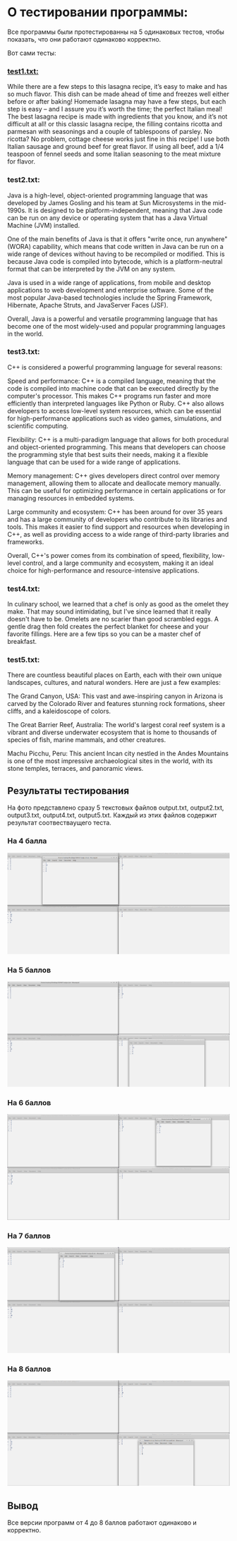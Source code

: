 # О тестировании программы:
Все программы были протестированны на 5 одинаковых тестов, чтобы показать, что они работают одинаково корректно.

Вот сами тесты:

### [test1.txt:](https://github.com/mperestoronin/OS_HW1/blob/main/tests/test1.txt)
While there are a few steps to this lasagna recipe, it’s easy to make and has so much flavor. This dish can be made ahead of time and freezes well either before or after baking! Homemade lasagna may have a few steps, but each step is easy – and I assure you it’s worth the time; the perfect Italian meal! The best lasagna recipe is made with ingredients that you know, and it’s not difficult at all! or this classic lasagna recipe, the filling contains ricotta and parmesan with seasonings and a couple of tablespoons of parsley. No ricotta? No problem, cottage cheese works just fine in this recipe! I use both Italian sausage and ground beef for great flavor. If using all beef, add a 1/4 teaspoon of fennel seeds and some Italian seasoning to the meat mixture for flavor.

### test2.txt:
Java is a high-level, object-oriented programming language that was developed by James Gosling and his team at Sun Microsystems in the mid-1990s. It is designed to be platform-independent, meaning that Java code can be run on any device or operating system that has a Java Virtual Machine (JVM) installed.

One of the main benefits of Java is that it offers "write once, run anywhere" (WORA) capability, which means that code written in Java can be run on a wide range of devices without having to be recompiled or modified. This is because Java code is compiled into bytecode, which is a platform-neutral format that can be interpreted by the JVM on any system.

Java is used in a wide range of applications, from mobile and desktop applications to web development and enterprise software. Some of the most popular Java-based technologies include the Spring Framework, Hibernate, Apache Struts, and JavaServer Faces (JSF).

Overall, Java is a powerful and versatile programming language that has become one of the most widely-used and popular programming languages in the world.

### test3.txt:
C++ is considered a powerful programming language for several reasons:

Speed and performance: C++ is a compiled language, meaning that the code is compiled into machine code that can be executed directly by the computer's processor. This makes C++ programs run faster and more efficiently than interpreted languages like Python or Ruby. C++ also allows developers to access low-level system resources, which can be essential for high-performance applications such as video games, simulations, and scientific computing.

Flexibility: C++ is a multi-paradigm language that allows for both procedural and object-oriented programming. This means that developers can choose the programming style that best suits their needs, making it a flexible language that can be used for a wide range of applications.

Memory management: C++ gives developers direct control over memory management, allowing them to allocate and deallocate memory manually. This can be useful for optimizing performance in certain applications or for managing resources in embedded systems.

Large community and ecosystem: C++ has been around for over 35 years and has a large community of developers who contribute to its libraries and tools. This makes it easier to find support and resources when developing in C++, as well as providing access to a wide range of third-party libraries and frameworks.

Overall, C++'s power comes from its combination of speed, flexibility, low-level control, and a large community and ecosystem, making it an ideal choice for high-performance and resource-intensive applications.

### test4.txt:

In culinary school, we learned that a chef is only as good as the omelet they make. That may sound intimidating, but I've since learned that it really doesn't have to be. Omelets are no scarier than good scrambled eggs. A gentle drag then fold creates the perfect blanket for cheese and your favorite fillings. Here are a few tips so you can be a master chef of breakfast. 

### test5.txt:

There are countless beautiful places on Earth, each with their own unique landscapes, cultures, and natural wonders. Here are just a few examples:

The Grand Canyon, USA: This vast and awe-inspiring canyon in Arizona is carved by the Colorado River and features stunning rock formations, sheer cliffs, and a kaleidoscope of colors.

The Great Barrier Reef, Australia: The world's largest coral reef system is a vibrant and diverse underwater ecosystem that is home to thousands of species of fish, marine mammals, and other creatures.

Machu Picchu, Peru: This ancient Incan city nestled in the Andes Mountains is one of the most impressive archaeological sites in the world, with its stone temples, terraces, and panoramic views.

## Результаты тестирования
На фото представлено сразу 5 текстовых файлов output.txt, output2.txt, output3.txt, output4.txt, output5.txt. Каждый из этих файлов содержит результат соотвестваущего теста.
### На 4 балла
![](https://github.com/mperestoronin/OS_HW1/blob/main/tests/4points.png)
### На 5 баллов
![](https://github.com/mperestoronin/OS_HW1/blob/main/tests/5points.png)
### На 6 баллов
![](https://github.com/mperestoronin/OS_HW1/blob/main/tests/6points.png)
### На 7 баллов
![](https://github.com/mperestoronin/OS_HW1/blob/main/tests/7points.png)
### На 8 баллов
![](https://github.com/mperestoronin/OS_HW1/blob/main/tests/8points.png)

## Вывод
Все версии программ от 4 до 8 баллов работают одинаково и корректно.
